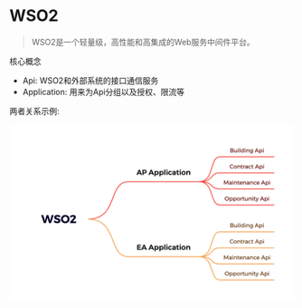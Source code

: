 # WSO2

> WSO2是一个轻量级，高性能和高集成的Web服务中间件平台。

核心概念

- Api: WSO2和外部系统的接口通信服务
- Application: 用来为Api分组以及授权、限流等

两者关系示例:

![](/image/screenshots/wso2/WSO2.png)